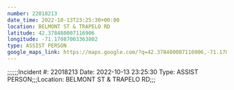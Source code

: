 ```yaml
---
number: 22018213
date_time: 2022-10-13T23:25:30+00:00
location: BELMONT ST & TRAPELO RD
latitude: 42.378480007116906
longitude: -71.17087003363802
type: ASSIST PERSON
google_maps_link: https://maps.google.com/?q=42.378480007116906,-71.17087003363802
---
```


;;;;;;Incident #: 22018213  Date: 2022-10-13 23:25:30   Type: ASSIST PERSON;;;Location: BELMONT ST & TRAPELO RD;;;
